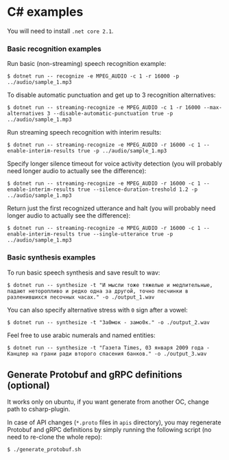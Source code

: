 # C# examples

You will need to install `.net core 2.1`.

### Basic recognition examples

Run basic (non-streaming) speech recognition example:

```
$ dotnet run -- recognize -e MPEG_AUDIO -c 1 -r 16000 -p ../audio/sample_1.mp3
```

To disable automatic punctuation and get up to 3 recognition alternatives:

```
$ dotnet run -- streaming-recognize -e MPEG_AUDIO -c 1 -r 16000 --max-alternatives 3 --disable-automatic-punctuation true -p ../audio/sample_1.mp3
```

Run streaming speech recognition with interim results:

```
$ dotnet run -- streaming-recognize -e MPEG_AUDIO -r 16000 -c 1 --enable-interim-results true -p ../audio/sample_1.mp3
```

Specify longer silence timeout for voice activity detection (you will probably need longer audio to actually see the difference):

```
$ dotnet run -- streaming-recognize -e MPEG_AUDIO -r 16000 -c 1 --enable-interim-results true --silence-duration-treshold 1.2 -p ../audio/sample_1.mp3
```

Return just the first recognized utterance and halt (you will probably need longer audio to actually see the difference):

```
$ dotnet run -- streaming-recognize -e MPEG_AUDIO -r 16000 -c 1 --enable-interim-results true --single-utterance true -p ../audio/sample_1.mp3
```

### Basic synthesis examples

To run basic speech synthesis and save result to wav:

```
$ dotnet run -- synthesize -t "И мысли тоже тяжелые и медлительные, падают неторопливо и редко одна за другой, точно песчинки в разленившихся песочных часах." -o ./output_1.wav
```

You can also specify alternative stress with `0` sign after a vowel:

```
$ dotnet run -- synthesize -t "За0мок - замо0к." -o ./output_2.wav
```

Feel free to use arabic numerals and named entities:

```
$ dotnet run -- synthesize -t "Газета Times, 03 января 2009 года - Канцлер на грани ради второго спасения банков." -o ./output_3.wav
```

## Generate Protobuf and gRPC definitions (optional)
It works only on ubuntu, if you want generate from another OC, change path to csharp-plugin.

In case of API changes (`*.proto` files in `apis` directory),
you may regenerate Protobuf and gRPC definitions by simply running the following script
(no need to re-clone the whole repo):

```
$ ./generate_protobuf.sh
```
